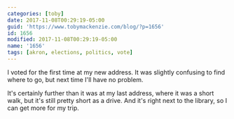 ```yaml
---
categories: [toby]
date: 2017-11-08T00:29:19-05:00
guid: 'https://www.tobymackenzie.com/blog/?p=1656'
id: 1656
modified: 2017-11-08T00:29:19-05:00
name: '1656'
tags: [akron, elections, politics, vote]
---
```


I voted for the first time at my new address.<!--more-->  It was slightly confusing to find where to go, but next time I'll have no problem.

It's certainly further than it was at my last address, where it was a short walk, but it's still pretty short as a drive.  And it's right next to the library, so I can get more for my trip.
